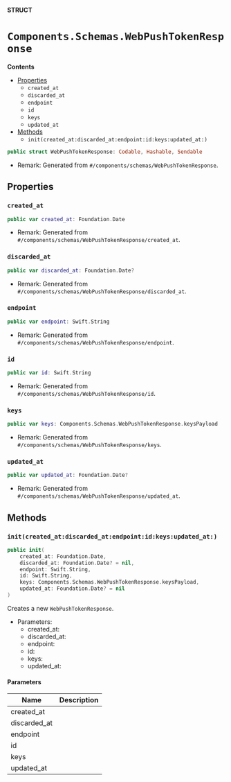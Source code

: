 **STRUCT**

# `Components.Schemas.WebPushTokenResponse`

**Contents**

- [Properties](#properties)
  - `created_at`
  - `discarded_at`
  - `endpoint`
  - `id`
  - `keys`
  - `updated_at`
- [Methods](#methods)
  - `init(created_at:discarded_at:endpoint:id:keys:updated_at:)`

```swift
public struct WebPushTokenResponse: Codable, Hashable, Sendable
```

- Remark: Generated from `#/components/schemas/WebPushTokenResponse`.

## Properties
### `created_at`

```swift
public var created_at: Foundation.Date
```

- Remark: Generated from `#/components/schemas/WebPushTokenResponse/created_at`.

### `discarded_at`

```swift
public var discarded_at: Foundation.Date?
```

- Remark: Generated from `#/components/schemas/WebPushTokenResponse/discarded_at`.

### `endpoint`

```swift
public var endpoint: Swift.String
```

- Remark: Generated from `#/components/schemas/WebPushTokenResponse/endpoint`.

### `id`

```swift
public var id: Swift.String
```

- Remark: Generated from `#/components/schemas/WebPushTokenResponse/id`.

### `keys`

```swift
public var keys: Components.Schemas.WebPushTokenResponse.keysPayload
```

- Remark: Generated from `#/components/schemas/WebPushTokenResponse/keys`.

### `updated_at`

```swift
public var updated_at: Foundation.Date?
```

- Remark: Generated from `#/components/schemas/WebPushTokenResponse/updated_at`.

## Methods
### `init(created_at:discarded_at:endpoint:id:keys:updated_at:)`

```swift
public init(
    created_at: Foundation.Date,
    discarded_at: Foundation.Date? = nil,
    endpoint: Swift.String,
    id: Swift.String,
    keys: Components.Schemas.WebPushTokenResponse.keysPayload,
    updated_at: Foundation.Date? = nil
)
```

Creates a new `WebPushTokenResponse`.

- Parameters:
  - created_at:
  - discarded_at:
  - endpoint:
  - id:
  - keys:
  - updated_at:

#### Parameters

| Name | Description |
| ---- | ----------- |
| created_at |  |
| discarded_at |  |
| endpoint |  |
| id |  |
| keys |  |
| updated_at |  |